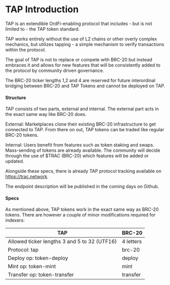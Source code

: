 # TAP Introduction
TAP is an extendible OrdFi-enabling protocol that includes - but is not limited to - the TAP token standard.

TAP works entirely without the use of L2 chains or other overly complex mechanics, but utilizes tapping - a simple mechanism to verify transactions within the protocol.

The goal of TAP is not to replace or compete with BRC-20 but instead embraces it and allows for new features that will be consistently added to the protocol by community driven governance.

The BRC-20 ticker lengths 1,2 and 4 are reserved for future interordinal bridging between BRC-20 and TAP Tokens and cannot be deployed on TAP.

#### Structure

TAP consists of two parts, external and internal. The external part acts in the exact same way like BRC-20 does. 

External: Marketplaces clone their existing BRC-20 infrastructure to get connected to TAP. From there on out, TAP tokens can be traded like regular BRC-20 tokens.

Internal: Users benefit from features such as token staking and swaps. Mass-sending of tokens are already available. The community will decide through the use of $TRAC (BRC-20) which features will be added or updated.

Alongside these specs, there is already TAP protocol tracking available on https://trac.network. 

The endpoint description will be published in the coming days on Github.

#### Specs

As mentioned above, TAP tokens work in the exact same way as BRC-20 tokens. There are however a couple of minor modifications required for indexers:

| TAP | BRC-20 |
| ------------- | ------------- |
| Allowed ticker lengths 3 and 5 to 32 (UTF16)  | 4 letters |
| Protocol: tap  | brc-20  |
| Deploy op: token-deploy  | deploy  |
| Mint op: token-mint  | mint  |
| Transfer op: token-transfer  | transfer  |
